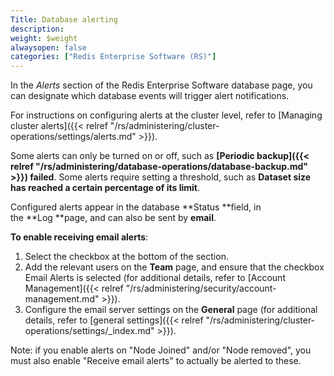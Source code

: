 ```yaml
---
Title: Database alerting
description: 
weight: $weight
alwaysopen: false
categories: ["Redis Enterprise Software (RS)"]
---
```

In the *Alerts* section of the Redis Enterprise Software database page,
you can designate which database events will trigger alert
notifications.

For instructions on configuring alerts at the cluster level, refer to
[Managing cluster
alerts]({{< relref "/rs/administering/cluster-operations/settings/alerts.md" >}}).

Some alerts can only be turned on or off, such as **[Periodic
backup]({{< relref "/rs/administering/database-operations/database-backup.md" >}})
failed**. Some alerts require setting a threshold, such as **Dataset
size has reached a certain percentage of its limit**.

Configured alerts appear in the database **Status **field, in
the **Log **page, and can also be sent by **email**.

**To enable receiving email alerts**:

1. Select the checkbox at the bottom of the section.
1. Add the relevant users on the **Team** page, and ensure that the
    checkbox Email Alerts is selected (for additional details, refer to
    [Account
    Management]({{< relref "/rs/administering/security/account-management.md" >}}).
1. Configure the email server settings on the **General** page (for
    additional details, refer to [general
    settings]({{< relref "/rs/administering/cluster-operations/settings/_index.md" >}}).

Note: if you enable alerts on "Node Joined" and/or "Node removed", you
must also enable "Receive email alerts" to actually be alerted to these.
